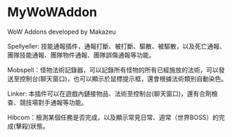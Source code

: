 # MyWoWAddon
WoW Addons developed by Makazeu

Spellyeller: 技能通報插件，通報打斷、被打斷、驅散、被驅散，以及死亡通報、團隊技能通報、團隊物件通報、團隊誤傷通報等功能。

Mobspell：怪物法術記錄器，可以記錄所有怪物的所有已經施放的法術，可以發送至控制台(聊天窗口)，也可以顯示於鼠標提示框，還會根據法術類別自動染色。

Linker: 本插件可以在遊戲內鏈接物品、法術至控制台(聊天窗口)，還有合劑檢查、競技場對手通報等功能。

Hibcom：檢測某個任務是否完成，以及顯示常見日常、週常（世界BOSS）的完成(擊殺)狀態。


